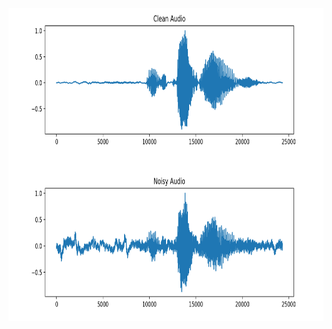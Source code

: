 <img src="https://github.com/toma-ungureanu/Licenta/blob/master/results_comparison/comparison%200/comparison_0_clean_noisy.png" width="800" height="500">
